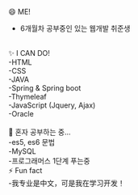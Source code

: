 😄 ME!<br>
- 6개월차 공부중인 있는 웹개발 취준생<br>
<br>
✨ I CAN DO!<br>
-HTML<br>
-CSS<br>
-JAVA<br>
-Spring & Spring boot<br>
-Thymeleaf<br>
-JavaScript (Jquery, Ajax)<br>
-Oracle<br>
<br>
🌱 혼자 공부하는 중...<br>
-es5, es6 문법<br>
-MySQL<br>
-프로그래머스 1단계 푸는중
<br>
⚡ Fun fact <br>
-我专业是中文，可是我在学习开发！<br>
<br><br><br>


<!--
**dahye1013/dahye1013** is a ✨ _special_ ✨ repository because its `README.md` (this file) appears on your GitHub profile.

Here are some ideas to get you started:

- 🔭 I’m currently working on ...
- 🌱 I’m currently learning ...
- 👯 I’m looking to collaborate on ...
- 🤔 I’m looking for help with ...
- 💬 Ask me about ...
- 📫 How to reach me: ...
- 😄 Pronouns: ...
- ⚡ Fun fact: ...
-->
